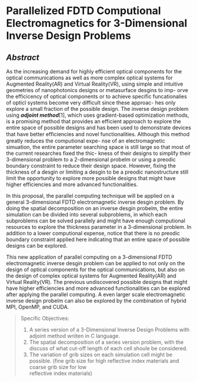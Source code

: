 # Parallelized FDTD Computional Electromagnetics for 3-Dimensional Inverse Design Problems

## _Abstract_

As the increasing demand for highly efficient optical components for the optical communications as well as more complex optical systems for 
Augmented Reality(AR) and Virtual Reality(VR), using simple and intuitive geometries of nanophotonics designs or metasurface desgins to imp-
orve the efficicency of optical components or to achieve specific funcationalies of opticl systems become very difficult since these approac-
hes only explore a small fraction of the possible design. The inverse design problem using **_adjoint method_**[1], which uses gradient-based
optimization methods, is a promising method that provides an efficient approach to explore the entire space of possible designs and has been 
used to demonstrate devices that have better efﬁciencies and novel functionalities. Although this method greatly reduces the computional expe-
nse of an electromagnetic simuation, the entire parameter searching space is still large so that most of the current researches fixed the thic-
kness of their designs to simplify their 3-dimensional problem to a 2-dimensional probelm or using a preodic boundary constraint to reduce their
design space. However, fixing the thickness of a desgin or limiting a desgin to be a preodic nanostructure still limit the opportunity to explore
more possible designs that might have higher efficiencies and more advanced functionalities. 

In this proposal, the parallel computing technique will be applied on a general 3-dimensional FDTD electromagnetic inverse desgin problem. By doing the spatial decomposition on an inverse desgin probelm, the entire simulation can be divided into several subproblems, in which each subproblems can be solved parallely and might have enough computional resources to explore the thickness parameter in a 3-dimensional problem. In addition to a lower computional expense, notice that there is no preodic boundary constraint applied here indicating that an entire space of possible designs can be explored. 

This new application of parallel computing on a 3-dimensional FDTD electromagnetic inverse desgin problem can be applied to not only on the design of optical components for the optical communications, but also on the design of complex optical systems for Augmented Reality(AR) and Virtual Reality(VR). The previous undiscovered possible designs that might have higher efficiencies and more advanced functionalities can be explored after applying the parallel computing. A even larger scale electromagnetic inverse design probelm can also be explored by the combination of hybrid MPI, OpenMP, and CUDA.

> Specific Objectives:
> 1. A series version of a 3-Dimensional Inverse Design Problems with adjoint method wriiten in C language.
> 2. The spatial decomposition of a series version problem, with the discuss of what cut-off length of each cell shoule be considered.
> 3. The variation of grib sizes on each simulation cell might be possible. (fine grib size for high reflective index materials and coarse grib size for low  
     reflective index materials) 



